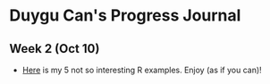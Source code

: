 # Duygu Can's Progress Journal

## Week 2 (Oct 10)

+ [Here](files/interesting_examples.html) is my 5 not so interesting R examples. Enjoy (as if you can)!
